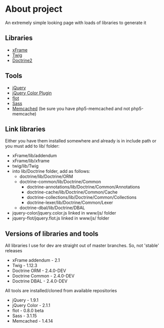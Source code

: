 About project
=============

An extremely simple looking page with loads of libraries to generate it

Libraries
---------

* [xFrame](https://github.com/linusnorton/xFrame)
* [Twig](http://twig.sensiolabs.org)
* [Doctrine2](http://www.doctrine-project.org/)

Tools
-----

* [jQuery](http://jquery.com/)
* [jQuery Color Plugin](https://github.com/jquery/jquery-color)
* [flot](http://github.com/flot/flot)
* [Sass](http://sass-lang.com/)
* [Memcached](http://www.memcached.org/) (be sure you have php5-memcached and not php5-memcache)

Link libraries
--------------

Either you have them installed somewhere and already is in include path or you must add to lib/ folder:

* xFrame/lib/addendum
* xFrame/lib/xframe
* twig/lib/Twig
* into lib/Doctrine folder, add as follows:
    * doctrine/lib/Doctrine/ORM
    * doctrine-common/lib/Doctrine/Common
        * doctrine-annotations/lib/Doctrine/Common/Annotations
        * doctrine-cache/lib/Doctrine/Common/Cache
        * doctrine-collections/lib/Doctrine/Common/Collections
        * doctrine-lexer/lib/Doctrine/Common/Lexer
    * doctrine-dbal/lib/Doctrine/DBAL
* jquery-color/jquery.color.js linked in www/js/ folder
* jquery-flot/jquery.flot.js linked in www/js/ folder

Versions of libraries and tools
----------------

All libraries I use for dev are straight out of master branches. So, not 'stable' releases

* xFrame addendum - 2.1
* Twig - 1.12.3
* Doctrine ORM - 2.4.0-DEV
* Doctrine Common - 2.4.0-DEV
* Doctrine DBAL - 2.4.0-DEV

All tools are installed/cloned from available repositories

* jQuery - 1.9.1
* jQuery Color - 2.1.1
* flot - 0.8.0 beta
* Sass - 3.1.15
* Memcached - 1.4.14
